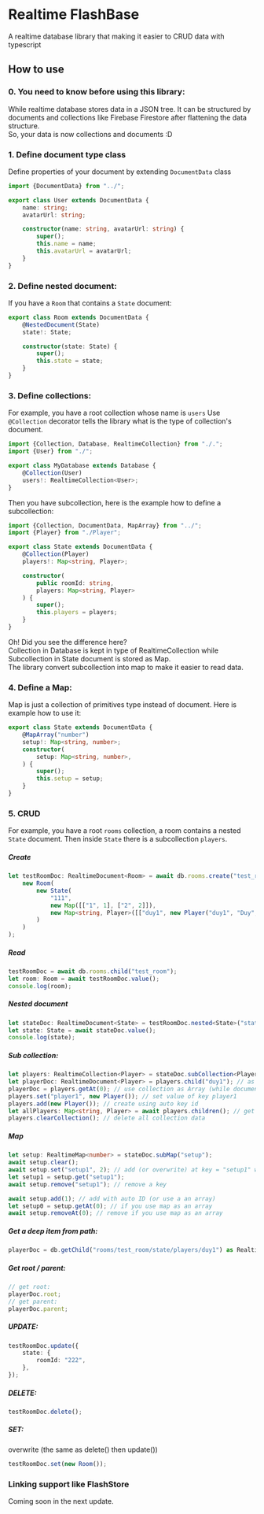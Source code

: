 # Realtime FlashBase
A realtime database library that making it easier to CRUD data with typescript
## How to use
### 0. You need to know before using this library:
While realtime database stores data in a JSON tree. It can be structured by documents and collections like Firebase Firestore after flattening the data structure.  
So, your data is now collections and documents :D
### 1. Define document type class
Define properties of your document by extending `DocumentData` class
```typescript
import {DocumentData} from "../";

export class User extends DocumentData {
    name: string;
    avatarUrl: string;

    constructor(name: string, avatarUrl: string) {
        super();
        this.name = name;
        this.avatarUrl = avatarUrl;
    }
}
```

### 2. Define nested document:
If you have a `Room` that contains a `State` document:
```typescript
export class Room extends DocumentData {
    @NestedDocument(State)
    state!: State;

    constructor(state: State) {
        super();
        this.state = state;
    }
}
```

### 3. Define collections:
For example, you have a root collection whose name is `users`
Use `@Collection` decorator tells the library what is the type of collection's document.

```typescript
import {Collection, Database, RealtimeCollection} from "./.";
import {User} from "./";

export class MyDatabase extends Database {
    @Collection(User)
    users!: RealtimeCollection<User>;
}
```
Then you have subcollection, here is the example how to define a subcollection:
```typescript
import {Collection, DocumentData, MapArray} from "../";
import {Player} from "./Player";

export class State extends DocumentData {
    @Collection(Player)
    players!: Map<string, Player>;

    constructor(
        public roomId: string,
        players: Map<string, Player>
    ) {
        super();
        this.players = players;
    }
}
```

Oh! Did you see the difference here?  
Collection in Database is kept in type of RealtimeCollection while
Subcollection in State document is stored as Map.  
The library convert subcollection into map to make it easier to read data.

### 4. Define a Map:
Map is just a collection of primitives type instead of document. Here is example how to use it:
```typescript
export class State extends DocumentData {
    @MapArray("number")
    setup!: Map<string, number>;
    constructor(
        setup: Map<string, number>,
    ) {
        super();
        this.setup = setup;
    }
}
```

### 5. CRUD
For example, you have a root `rooms` collection, a room contains a nested `State` document.
Then inside `State` there is a subcollection `players`.
##### Create
```typescript
let testRoomDoc: RealtimeDocument<Room> = await db.rooms.create("test_room", 
    new Room(
        new State(
            "111",
            new Map([["1", 1], ["2", 2]]),
            new Map<string, Player>([["duy1", new Player("duy1", "Duy", "avatar", true)]]),
        )
    )
);
```
##### Read
```typescript
testRoomDoc = await db.rooms.child("test_room");
let room: Room = await testRoomDoc.value();
console.log(room);
```
##### Nested document
```typescript
let stateDoc: RealtimeDocument<State> = testRoomDoc.nested<State>("state")!;
let state: State = await stateDoc.value();
console.log(state);
```
##### Sub collection:
```typescript
let players: RealtimeCollection<Player> = stateDoc.subCollection<Player>("players");
let playerDoc: RealtimeDocument<Player> = players.child("duy1"); // as Map
playerDoc = players.getAt(0); // use collection as Array (while document are sorted by id and id is increment overtime)
players.set("player1", new Player()); // set value of key player1
players.add(new Player()); // create using auto key id
let allPlayers: Map<string, Player> = await players.children(); // get all
players.clearCollection(); // delete all collection data
```

##### Map
```typescript
let setup: RealtimeMap<number> = stateDoc.subMap("setup");
await setup.clear();
await setup.set("setup1", 2); // add (or overwrite) at key = "setup1" with value "2"
let setup1 = setup.get("setup1");
await setup.remove("setup1"); // remove a key

await setup.add(1); // add with auto ID (or use a an array)
let setup0 = setup.getAt(0); // if you use map as an array
await setup.removeAt(0); // remove if you use map as an array
```

##### Get a deep item from path:
```typescript
playerDoc = db.getChild("rooms/test_room/state/players/duy1") as RealtimeDocument<Player>;
```
##### Get root / parent:
```typescript
// get root:
playerDoc.root;
// get parent:
playerDoc.parent;
```
##### UPDATE:
```typescript
testRoomDoc.update({
    state: {
        roomId: "222",
    },
});
```
##### DELETE:
```typescript
testRoomDoc.delete();
```
##### SET:
overwrite (the same as delete() then update())
```typescript
testRoomDoc.set(new Room());
```

### Linking support like FlashStore
Coming soon in the next update.
